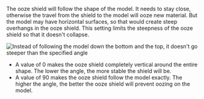 The ooze shield will follow the shape of the model. It needs to stay close, otherwise the travel from the shield to the model will ooze new material. But the model may have horizontal surfaces, so that would create steep overhangs in the ooze shield. This setting limits the steepness of the ooze shield so that it doesn't collapse.

![Instead of following the model down the bottom and the top, it doesn't go steeper than the specified angle](images/ooze_shield.svg)

* A value of 0 makes the ooze shield completely vertical around the entire shape. The lower the angle, the more stable the shield will be.
* A value of 90 makes the ooze shield follow the model exactly. The higher the angle, the better the ooze shield will prevent oozing on the model.